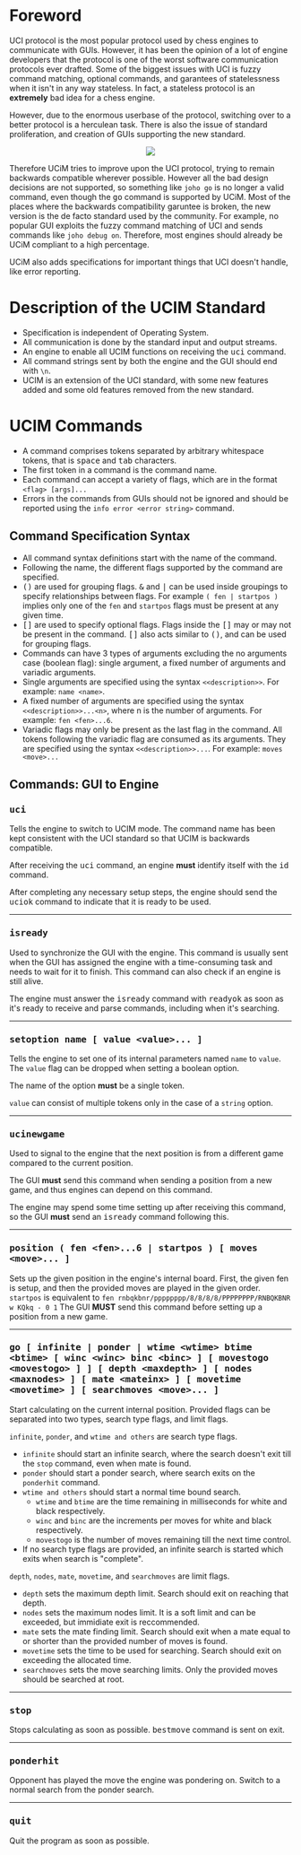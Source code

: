 # Foreword
UCI protocol is the most popular protocol used by chess engines to communicate with GUIs. However, it has been the opinion of
a lot of engine developers that the protocol is one of the worst software communication protocols ever drafted. Some of the
biggest issues with UCI is fuzzy command matching, optional commands, and garantees of statelessness when it isn't in any way
stateless. In fact, a stateless protocol is an **extremely** bad idea for a chess engine.

However, due to the enormous userbase of the protocol, switching over to a better protocol is a herculean task. There is also
the issue of standard proliferation, and creation of GUIs supporting the new standard.

<div align="center">
  <a href="https://xkcd.com/927/">
    <img src="https://imgs.xkcd.com/comics/standards.png">
  </a>
</div>

Therefore UCiM tries to improve upon the UCI protocol, trying to remain backwards compatible wherever possible. However
all the bad design decisions are not supported, so something like `joho go` is no longer a valid command, even though
the <kbd>go</kbd> command is supported by UCiM. Most of the places where the backwards compatibility garuntee is broken,
the new version is the de facto standard used by the community. For example, no popular GUI exploits the fuzzy command
matching of UCI and sends commands like `joho debug on`. Therefore, most engines should already be UCiM compliant to a
high percentage.

UCiM also adds specifications for important things that UCI doesn't handle, like error reporting.

# Description of the UCIM Standard
- Specification is independent of Operating System.
- All communication is done by the standard input and output streams.
- An engine to enable all UCIM functions on receiving the <kbd>uci</kbd> command.
- All command strings sent by both the engine and the GUI should end with `\n`.
- UCIM is an extension of the UCI standard, with some new features added and some old features removed from the new standard.

# UCIM Commands
- A command comprises tokens separated by arbitrary whitespace tokens, that is <kbd>space</kbd> and <kbd>tab</kbd> characters.
- The first token in a command is the command name.
- Each command can accept a variety of flags, which are in the format `<flag> [args]...`
- Errors in the commands from GUIs should not be ignored and should be reported using the `info error <error string>` command.

## Command Specification Syntax
- All command syntax definitions start with the name of the command.
- Following the name, the different flags supported by the command are specified.
- <kbd>()</kbd> are used for grouping flags. <kbd>&</kbd> and <kbd>|</kbd> can be used inside groupings to specify relationships between flags. For example `( fen | startpos )` implies only one of the `fen` and `startpos` flags must be present at any given time.
- <kbd>[]</kbd> are used to specify optional flags. Flags inside the <kbd>[]</kbd> may or may not be present in the command. <kbd>[]</kbd> also acts similar to <kbd>()</kbd>, and can be used for grouping flags.
- Commands can have 3 types of arguments excluding the no arguments case (boolean flag): single argument, a fixed number of arguments and variadic arguments.
- Single arguments are specified using the syntax `<<description>>`. For example: `name <name>`.
- A fixed number of arguments are specified using the syntax `<<description>>...<n>`, where n is the number of arguments. For example: `fen <fen>...6`.
- Variadic flags may only be present as the last flag in the command. All tokens following the variadic flag are consumed as its arguments. They are specified using the syntax `<<description>>...`. For example: `moves <move>...`

## Commands: GUI to Engine

### <samp> uci </samp>
Tells the engine to switch to UCIM mode. The command name has been kept consistent with the UCI standard so that UCIM is backwards compatible.

After receiving the <kbd>uci</kbd> command, an engine **must** identify itself with the <kbd>id</kbd> command.

After completing any necessary setup steps, the engine should send the <kbd>uciok</kbd> command to indicate that it is ready to be used.

------

### <samp> isready </samp>
Used to synchronize the GUI with the engine. This command is usually sent when the GUI has assigned the engine with a time-consuming task and needs to wait for it to finish. This command can also check if an engine is still alive.

The engine must answer the <kbd>isready</kbd> command with <kbd>readyok</kbd> as soon as it's ready to receive and parse commands, including when it's searching.

------

### <samp> setoption name <name> [ value &lt;value&gt;... ] </samp>
Tells the engine to set one of its internal parameters named `name` to `value`. The `value` flag can be dropped when setting a boolean option.

The name of the option **must** be a single token.

`value` can consist of multiple tokens only in the case of a `string` option.

------

### <samp> ucinewgame </samp>
Used to signal to the engine that the next position is from a different game compared to the current position.

The GUI **must** send this command when sending a position from a new game, and thus engines can depend on this command.

The engine may spend some time setting up after receiving this command, so the GUI **must** send an <kbd>isready</kbd> command following this.

------

### <samp> position ( fen &lt;fen&gt;...6 | startpos ) [ moves &lt;move&gt;... ] </samp>
Sets up the given position in the engine's internal board. First, the given fen is setup, and then the provided moves are
played in the given order. `startpos` is equivalent to `fen rnbqkbnr/pppppppp/8/8/8/8/PPPPPPPP/RNBQKBNR w KQkq - 0 1`
The GUI **MUST** send this command before setting up a position from a new game.

------

### <samp> go [ infinite | ponder | wtime &lt;wtime&gt; btime &lt;btime&gt; [ winc &lt;winc&gt; binc &lt;binc&gt; ] [ movestogo &lt;movestogo&gt; ] ] [ depth &lt;maxdepth&gt; ] [ nodes &lt;maxnodes&gt; ] [ mate &lt;mateinx&gt; ] [ movetime &lt;movetime&gt; ] [ searchmoves &lt;move&gt;... ]</samp>
Start calculating on the current internal position. Provided flags can be separated into two types, search type flags, and
limit flags.

`infinite`, `ponder`, and `wtime and others` are search type flags.

- `infinite` should start an infinite search, where the search doesn't exit till the `stop` command, even when mate is found.
- `ponder` should start a ponder search, where search exits on the `ponderhit` command.
- `wtime and others` should start a normal time bound search.
  - `wtime` and `btime` are the time remaining in milliseconds for white and black respectively.
  - `winc` and `binc` are the increments per moves for white and black respectively.
  - `movestogo` is the number of moves remaining till the next time control.
- If no search type flags are provided, an infinite search is started which exits when search is "complete".

`depth`, `nodes`, `mate`, `movetime`, and `searchmoves` are limit flags.

- `depth` sets the maximum depth limit. Search should exit on reaching that depth.
- `nodes` sets the maximum nodes limit. It is a soft limit and can be exceeded, but immidiate exit is reccommended.
- `mate` sets the mate finding limit. Search should exit when a mate equal to or shorter than the provided number of moves is found.
- `movetime` sets the time to be used for searching. Search should exit on exceeding the allocated time.
- `searchmoves` sets the move searching limits. Only the provided moves should be searched at root.

------

### <samp> stop </samp>
Stops calculating as soon as possible. <kbd>bestmove</kbd> command is sent on exit.

------

### <samp> ponderhit </samp>
Opponent has played the move the engine was pondering on. Switch to a normal search from the ponder search.

------

### <samp> quit </samp>
Quit the program as soon as possible.
